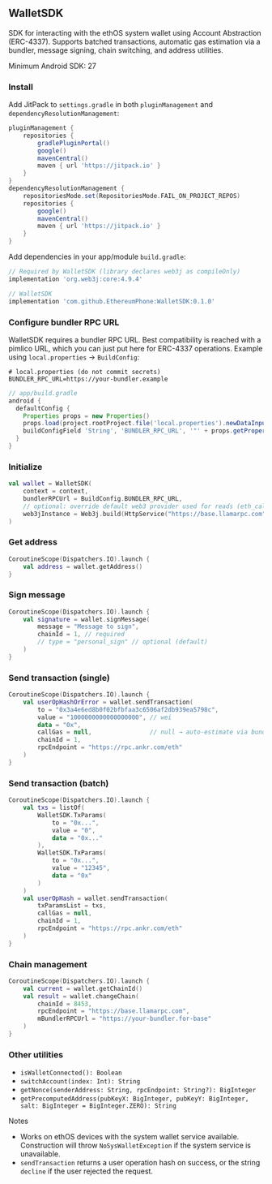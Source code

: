 ## WalletSDK

SDK for interacting with the ethOS system wallet using Account Abstraction (ERC-4337). Supports batched transactions, automatic gas estimation via a bundler, message signing, chain switching, and address utilities.

Minimum Android SDK: 27

### Install

Add JitPack to `settings.gradle` in both `pluginManagement` and `dependencyResolutionManagement`:

```groovy
pluginManagement {
    repositories {
        gradlePluginPortal()
        google()
        mavenCentral()
        maven { url 'https://jitpack.io' }
    }
}
dependencyResolutionManagement {
    repositoriesMode.set(RepositoriesMode.FAIL_ON_PROJECT_REPOS)
    repositories {
        google()
        mavenCentral()
        maven { url 'https://jitpack.io' }
    }
}
```

Add dependencies in your app/module `build.gradle`:

```groovy
// Required by WalletSDK (library declares web3j as compileOnly)
implementation 'org.web3j:core:4.9.4'

// WalletSDK
implementation 'com.github.EthereumPhone:WalletSDK:0.1.0'
```

### Configure bundler RPC URL

WalletSDK requires a bundler RPC URL. Best compatibility is reached with a pimlico URL, which you can just put here for ERC-4337 operations. Example using `local.properties` → `BuildConfig`:

```properties
# local.properties (do not commit secrets)
BUNDLER_RPC_URL=https://your-bundler.example
```

```groovy
// app/build.gradle
android {
  defaultConfig {
    Properties props = new Properties()
    props.load(project.rootProject.file('local.properties').newDataInputStream())
    buildConfigField 'String', 'BUNDLER_RPC_URL', '"' + props.getProperty('BUNDLER_RPC_URL') + '"'
  }
}
```

### Initialize

```kotlin
val wallet = WalletSDK(
    context = context,
    bundlerRPCUrl = BuildConfig.BUNDLER_RPC_URL,
    // optional: override default web3 provider used for reads (eth_call, code, etc.)
    web3jInstance = Web3j.build(HttpService("https://base.llamarpc.com"))
)
```

### Get address

```kotlin
CoroutineScope(Dispatchers.IO).launch {
    val address = wallet.getAddress()
}
```

### Sign message

```kotlin
CoroutineScope(Dispatchers.IO).launch {
    val signature = wallet.signMessage(
        message = "Message to sign",
        chainId = 1, // required
        // type = "personal_sign" // optional (default)
    )
}
```

### Send transaction (single)

```kotlin
CoroutineScope(Dispatchers.IO).launch {
    val userOpHashOrError = wallet.sendTransaction(
        to = "0x3a4e6ed8b0f02bfbfaa3c6506af2db939ea5798c",
        value = "1000000000000000000", // wei
        data = "0x",
        callGas = null,                // null → auto-estimate via bundler
        chainId = 1,
        rpcEndpoint = "https://rpc.ankr.com/eth"
    )
}
```

### Send transaction (batch)

```kotlin
CoroutineScope(Dispatchers.IO).launch {
    val txs = listOf(
        WalletSDK.TxParams(
            to = "0x...",
            value = "0",
            data = "0x..."
        ),
        WalletSDK.TxParams(
            to = "0x...",
            value = "12345",
            data = "0x"
        )
    )
    val userOpHash = wallet.sendTransaction(
        txParamsList = txs,
        callGas = null,
        chainId = 1,
        rpcEndpoint = "https://rpc.ankr.com/eth"
    )
}
```

### Chain management

```kotlin
CoroutineScope(Dispatchers.IO).launch {
    val current = wallet.getChainId()
    val result = wallet.changeChain(
        chainId = 8453,
        rpcEndpoint = "https://base.llamarpc.com",
        mBundlerRPCUrl = "https://your-bundler.for-base"
    )
}
```

### Other utilities

- `isWalletConnected(): Boolean`
- `switchAccount(index: Int): String`
- `getNonce(senderAddress: String, rpcEndpoint: String?): BigInteger`
- `getPrecomputedAddress(pubKeyX: BigInteger, pubKeyY: BigInteger, salt: BigInteger = BigInteger.ZERO): String`

Notes
- Works on ethOS devices with the system wallet service available. Construction will throw `NoSysWalletException` if the system service is unavailable.
- `sendTransaction` returns a user operation hash on success, or the string `decline` if the user rejected the request.
